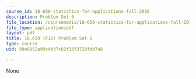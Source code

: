 ```yaml
---
course_id: 18-650-statistics-for-applications-fall-2016
description: Problem Set 6
file_location: /coursemedia/18-650-statistics-for-applications-fall-2016/99e0952a99c4d37c82f15f3728fdd7a8_MIT18_650F16_PSet6.pdf
file_type: application/pdf
layout: pdf
title: 18.650 (F16) Problem Set 6
type: course
uid: 99e0952a99c4d37c82f15f3728fdd7a8

---
```

None